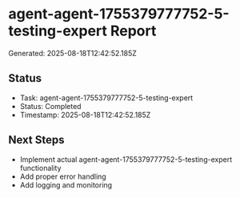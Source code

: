 # agent-agent-1755379777752-5-testing-expert Report

Generated: 2025-08-18T12:42:52.185Z

## Status
- Task: agent-agent-1755379777752-5-testing-expert
- Status: Completed
- Timestamp: 2025-08-18T12:42:52.185Z

## Next Steps
- Implement actual agent-agent-1755379777752-5-testing-expert functionality
- Add proper error handling
- Add logging and monitoring
